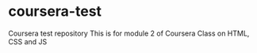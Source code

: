 # coursera-test
Coursera test repository
This is for module 2 of Coursera Class on HTML, CSS and JS
